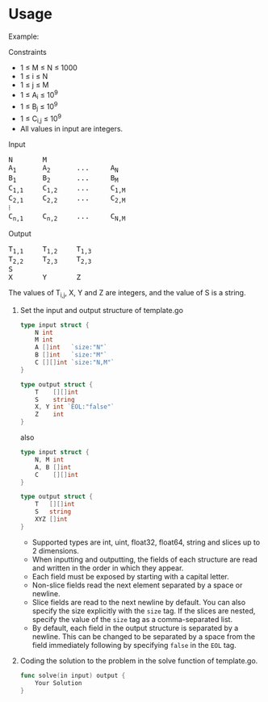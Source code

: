 # Usage

Example:<br>

Constraints<br>
- 1 &le; M &le; N &le; 1000<br>
- 1 &le; i &le; N<br>
- 1 &le; j &le; M<br>
- 1 &le; A<sub>i</sub> &le; 10<sup>9</sup><br>
- 1 &le; B<sub>j</sub> &le; 10<sup>9</sup>
- 1 &le; C<sub>i,j</sub> &le; 10<sup>9</sup>
- All values in input are integers.

Input<br>
<pre>
N&#009;M
A<sub>1</sub>&#009;A<sub>2</sub>&#009;...&#009;A<sub>N</sub>
B<sub>1</sub>&#009;B<sub>2</sub>&#009;...&#009;B<sub>M</sub>
C<sub>1,1</sub>&#009;C<sub>1,2</sub>&#009;...&#009;C<sub>1,M</sub>
C<sub>2,1</sub>&#009;C<sub>2,2</sub>&#009;...&#009;C<sub>2,M</sub>
&#8286;
C<sub>n,1</sub>&#009;C<sub>n,2</sub>&#009;...&#009;C<sub>N,M</sub>
</pre>

Output<br>
<pre>
T<sub>1,1</sub>&#009;T<sub>1,2</sub>&#009;T<sub>1,3</sub>
T<sub>2,2</sub>&#009;T<sub>2,3</sub>&#009;T<sub>2,3</sub>
S
X&#009;Y&#009;Z
</pre>
The values of T<sub>i,j</sub>, X, Y and Z are integers, and the value of S is a string.


1. Set the input and output structure of template.go
    ~~~go
    type input struct {
        N int
        M int
        A []int   `size:"N"`
        B []int   `size:"M"`
        C [][]int `size:"N,M"`
    }
    
    type output struct {
        T    [][]int
        S    string
        X, Y int `EOL:"false"`
        Z    int
    }
    ~~~
    also
    ~~~go
    type input struct {
        N, M int
        A, B []int
        C    [][]int
    }
    
    type output struct {
        T   [][]int
        S   string
        XYZ []int
    }
    ~~~
    - Supported types are int, uint, float32, float64, string and slices up to 2 dimensions.
    - When inputting and outputting, the fields of each structure are read and written in the order in which they appear.
    - Each field must be exposed by starting with a capital letter.
    - Non-slice fields read the next element separated by a space or newline.
    - Slice fields are read to the next newline by default. You can also specify the size explicitly with the `size` tag. If the slices are nested, specify the value of the `size` tag as a comma-separated list.
    - By default, each field in the output structure is separated by a newline. This can be changed to be separated by a space from the field immediately following by specifying `false` in the `EOL` tag.

1. Coding the solution to the problem in the solve function of template.go.
    ~~~go
    func solve(in input) output {
        Your Solution
    }
    ~~~